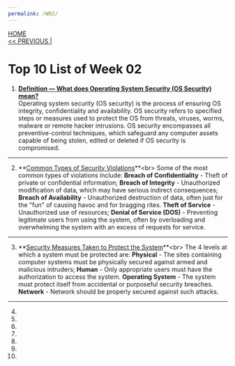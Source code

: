 ```yaml
---
permalink: /W02/
---
```

[HOME](../)<br>
[<< PREVIOUS |](../W01/)<br>

# Top 10 List of Week 02

1. **[Definition — What does Operating System Security (OS Security) mean?](https://www.techopedia.com/definition/24774/operating-system-security-os-security)**<br>
Operating system security (OS security) is the process of ensuring OS integrity, confidentiality and availability. OS security refers to specified steps or measures used to protect the OS from threats, viruses, worms, malware or remote hacker intrusions. OS security encompasses all preventive-control techniques, which safeguard any computer assets capable of being stolen, edited or deleted if OS security is compromised. <br>
* * *

2. **[Common Types of Security Violations](https://www.cs.uic.edu/~jbell/CourseNotes/OperatingSystems/15_Security.html#:~:text=Breach%20of%20Confidentiality,excess%20of%20requests%20for%20service.)**<br>
Some of the most common types of violations include: **Breach of Confidentiality** - Theft of private or confidential information; **Breach of Integrity** - Unauthorized modification of data, which may have serious indirect consequences; **Breach of Availability**  - Unauthorized destruction of data, often just for the "fun" of causing havoc and for bragging rites. **Theft of Service** - Unauthorized use of resources; **Denial of Service (DOS)** - Preventing legitimate users from using the system, often by overloading and overwhelming the system with an excess of requests for service. <br>
* * *

3. **[Security Measures Taken to Protect the System](https://www.cs.uic.edu/~jbell/CourseNotes/OperatingSystems/15_Security.html#:~:text=There%20are%20four%20levels,become%20more%20and%20more%20prevalent.)**<br>
The 4 levels at which a system must be protected are: **Physical** - The sites containing computer systems must be physically secured against armed and malicious intruders; **Human** - Only appropriate users must have the authorization to access the system. **Operating System** - The system must protect itself from accidental or purposeful security breaches. **Network** - Network should be properly secured against such attacks. <br>
* * *

4. <br>

5. <br>
 
6. <br>

7. <br>

8. <br>

9. <br>

10. <br>
